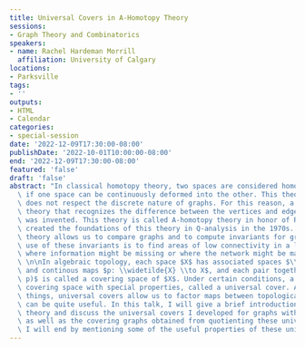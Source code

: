 ```yaml
---
title: Universal Covers in A-Homotopy Theory
sessions:
- Graph Theory and Combinatorics
speakers:
- name: Rachel Hardeman Morrill
  affiliation: University of Calgary
locations:
- Parksville
tags:
- ''
outputs:
- HTML
- Calendar
categories:
- special-session
date: '2022-12-09T17:30:00-08:00'
publishDate: '2022-10-01T10:00:00-08:00'
end: '2022-12-09T17:30:00-08:00'
featured: 'false'
draft: 'false'
abstract: "In classical homotopy theory, two spaces are considered homotopy equivalent\
  \ if one space can be continuously deformed into the other. This theory, however,\
  \ does not respect the discrete nature of graphs. For this reason, a discrete homotopy\
  \ theory that recognizes the difference between the vertices and edges of a graph\
  \ was invented. This theory is called A-homotopy theory in honor of Ron Aktin, who\
  \ created the foundations of this theory in Q-analysis in the 1970s. A-homotopy\
  \ theory allows us to compare graphs and to compute invariants for graphs. The intended\
  \ use of these invariants is to find areas of low connectivity in a large network\
  \ where information might be missing or where the network might be made more efficient.\
  \ \n\nIn algebraic topology, each space $X$ has associated spaces $\\widetilde{X}$\
  \ and continous maps $p: \\widetilde{X} \\to X$, and each pair together $(\\widetilde{X},\
  \ p)$ is called a covering space of $X$. Under certain conditions, a space has a\
  \ covering space with special properties, called a universal cover. Among other\
  \ things, universal covers allow us to factor maps between topological spaces, which\
  \ can be quite useful. In this talk, I will give a brief introduction to A-homotopy\
  \ theory and discuss the universal covers I developed for graphs with no 3 or 4-cycles\
  \ as well as the covering graphs obtained from quotienting these universal covers.\
  \ I will end by mentioning some of the useful properties of these universal covers. "
---
```

